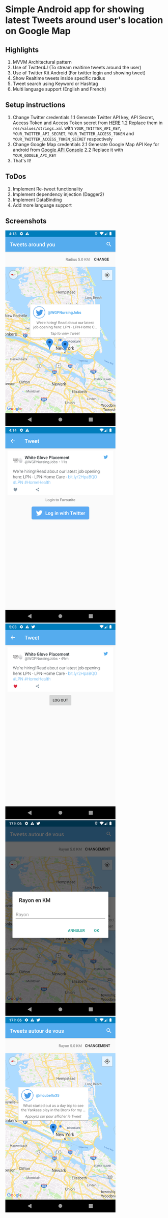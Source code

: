 # Simple Android app for showing latest Tweets around user's location on Google Map

## Highlights

1. MVVM Architectural pattern
2. Use of Twitter4J (To stream realtime tweets around the user)
3. Use of Twitter Kit Android (For twitter login and showing tweet)
4. Show Realtime tweets inside specific radius 
5. Tweet search using Keyword or Hashtag
6. Multi language support (English and French)

## Setup instructions
1. Change Twitter credentials
    1.1 Generate Twitter API key, API Secret, Access Token and Access Token secret from [HERE](https://developer.twitter.com/en/apps)
    1.2 Replace them in `res/values/strings.xml` with `YOUR_TWITTER_API_KEY`, `YOUR_TWITTER_API_SECRET`, `YOUR_TWITTER_ACCESS_TOKEN` and `YOUR_TWITTER_ACCESS_TOKEN_SECRET` respectively
2. Change Google Map credentials
    2.1 Generate Google Map API Key for android from [Google API Console](https://console.developers.google.com/apis/dashboard)
    2.2 Replace it with `YOUR_GOOGLE_API_KEY`
3. That's It!

## ToDos
1. Implement Re-tweet functionality
2. Implement dependency injection (Dagger2)
3. Implement DataBinding
4. Add more language support

## Screenshots
<img src="/screenshots/tweets_on_map_en.png" width="346" height="615" alt="Realtime Tweets on Map"/> 
<img src="/screenshots/tweet_details.png" width="346" height="615" alt="Tweet Detail with Twitter Login button"/>
<img src="/screenshots/tweet_details_loggedin.png" width="346" height="615" alt="Tweet Detail with Logout button"/>
<img src="/screenshots/edit_radius.png" width="346" height="615" alt="Edit radious preference"/>
<img src="/screenshots/tweets_on_map_fr.png" width="346" height="615" alt="Realtime Tweets on Map - Fr"/>
